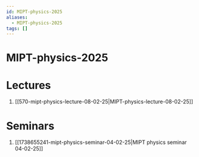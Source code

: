 ```yaml
---
id: MIPT-physics-2025
aliases:
  - MIPT-physics-2025
tags: []
---
```


# MIPT-physics-2025
# Lectures
1. [[570-mipt-physics-lecture-08-02-25|MIPT-physics-lecture-08-02-25]]

# Seminars
1. [[1738655241-mipt-physics-seminar-04-02-25|MIPT physics seminar 04-02-25]]
